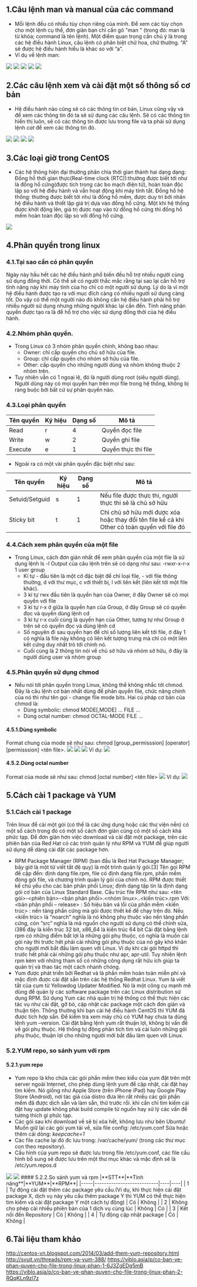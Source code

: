 ## 1.Câu lệnh man và manual của các command

- Mỗi lệnh đều có nhiều tùy chọn riêng của mình. Để xem các tùy chọn cho một lệnh cụ thể, đơn giản bạn chỉ cần gõ "man <command>" (trong đó: man là từ khóa; command là tên lệnh). Một điểm quan trọng cần chú ý là trong các hệ điều hành Linux, câu lệnh có phân biệt chữ hoa, chữ thường. “A” sẽ được hệ điều hành hiểu là khác so với “a”.
- Ví dụ về lệnh man:
<img src='https://i.imgur.com/mTj4J1R.png'> 
<img src='https://i.imgur.com/QBuo53N.png'> 
<img src='https://i.imgur.com/kwSbqKE.png'> 
<img src='https://i.imgur.com/lndHcM3.png'>
<img src='https://i.imgur.com/tsV1ZQJ.png'> 


## 2.Các câu lệnh xem và cài đặt một số thông số cơ bản

- Hệ điều hành nào cũng sẽ có các thông tin cơ bản, Linux cũng vậy và để xem các thông tin đó ta sẽ sử dụng các câu lệnh. Sẽ có các thông tin hiển thị luôn, sẽ có các thông tin được lưu trong file và ta phải sử dụng lệnh *cat* để xem các thông tin đó.

<img src='https://i.imgur.com/Wbolz7w.png'> 

<img src='https://i.imgur.com/h1Xwb1U.png'> 

<img src='https://i.imgur.com/lphIslW.png'>
<img src='https://i.imgur.com/auLNB8l.png'>

## 3.Các loại giờ trong CentOS
- Các hệ thông hiện đại thường phân chia thời gian thành hai dạng dạng:
Đồng hồ thời gian thực(Real-time clock (RTC)):thường được biết tới như là đồng hồ cứng(được tích trong các bo mạch điện tử), hoàn toàn độc lập so với hệ điều hành và vẫn hoạt động khi máy tính tắt.
Đồng hồ hệ thống: thường được biết tới như là đồng hồ mềm, được duy trì bởi nhân hệ điều hành và thiết lập giá trị dựa vào đồng hồ cứng. Một khi hệ thống được khởi động lên, giá trị được nạp vào từ đồng hồ cứng thì đồng hồ mềm hoàn toàn độc lập so với đồng hồ cứng.
<img src='https://i.imgur.com/fd3ZjJE.png'>

## 4.Phân quyền trong linux 
### 4.1.Tại sao cần có phân quyền
Ngày này hầu hết các hệ điều hành phổ biến đều hỗ trợ nhiều người cùng sử dụng đồng thời. Có thể sẽ có người thắc mắc rằng tại sao lại cần hỗ trợ tính năng này khi máy tính của họ chỉ có một người sử dụng. Lý do là vì một hệ điều hành được tạo ra với mục đích càng có nhiều người sử dụng càng tốt. Do vậy có thể một người nào đó không cần hệ điều hành phải hỗ trợ nhiều người sử dụng nhưng những người khác lại cần đến. Tính năng phân quyền được tạo ra là để hỗ trợ cho việc sử dụng đồng thời của hệ điều hành.
### 4.2.Nhóm phân quyền.
- Trong Linux có 3 nhóm phân quyền chính, không bao nhau:
	<ul>
	<li>Owner: chỉ cấp quyền cho chủ sở hữu của file.</li>
	<li>Group: chỉ cấp quyền cho nhóm sở hữu của file.</li>
	<li>Other: cấp quyền cho những người dùng và nhóm không thuộc 2 nhóm trên.</li>
	</ul>
- Tuy nhiên vẫn có 1 ngoại lệ, đó là người dùng root (siêu người dùng). Người dùng này có mọi quyền hạn trên mọi file trong hệ thống, không bị ràng buộc bởi bất cứ sự phân quyền nào.
### 4.3.Loại phân quyền
|**Tên quyền**|**Ký hiệu**|**Dạng số**|**Mô tả**|
|----------|-----|-----|-----------|
|Read|r|4|Quyền đọc file|
|Write|	w|2|Quyền ghi file|
|Execute|e|1|Quyền thực thi file|
- Ngoài ra có một vài phân quyền đặc biệt như sau:

|**Tên quyền**|**Ký hiệu**|**Dạng số**|**Mô tả**|
|---------|---------|-----------|----------------|
| Setuid/Setguid | s | 1 | Nếu file được thực thi, người thực thi sẽ là chủ sở hữu |
|Sticky bit|t|1|Chỉ chủ sở hữu mới được xóa hoặc thay đổi tên file kể cả khi Other có toàn quyền với file đó|
### 4.4.Cách xem phân quyền của một file 
- Trong Linux, cách đơn giản nhất để xem phân quyền của một file là sử dụng lệnh ls -l Output của câu lệnh trên sẽ có dạng như sau: -rwxr-x-r-x 1 user group
	<ul>
	<li>Kí tự - đầu tiên là một cờ đặc biệt để chỉ loại file, - với file thông thường, d với thư mục, c với thiết bị, l với liên kết (liên kết tới một file khác).</li>
	<li>3 kí tự rwx đầu tiên là quyền hạn của Owner, ở đây Owner sẽ có mọi quyền với file</li>
	<li>3 kí tự r-x ở giữa là quyền hạn của Group, ở đây Group sẽ có quyền đọc và quyền dùng lệnh cd</li>
	<li>3 kí tự r-x cuối cùng là quyền hạn của Other, tương tự như Group ở trên sẽ có quyền đọc và dùng lệnh cd</li>
	<li>Số nguyên đi sau quyền hạn để chỉ số lượng liên kết tới file, ở đây 1 có nghĩa là file này không có liên kết tượng trưng mà chỉ có một liên kết cứng duy nhất trỏ tới chính nó.</li>
	<li>Cuối cùng là 2 thông tin nói về chủ sở hữu và nhóm sở hữu, ở đây là người dùng user và nhóm group</li>
	</ul>
### 4.5.Phân quyền sử dụng chmod
- Nếu nói tới phân quyền trong Linux, không thể không nhắc tới chmod. Đây là câu lệnh cơ bản nhất dùng để phân quyền file, chức năng chính của nó thì như tên gọi - change file mode bits. Hai cú pháp cơ bản của chmod là:
	<ul>
	<li>Dùng symbolic: chmod MODE[,MODE] ... FILE ... </li>
	<li>Dùng octal number: chmod OCTAL-MODE FILE ... </li>
	</ul>
#### 4.5.1.Dùng symbolic
Format chung của mode sẽ như sau: chmod [group_permisssion] [operator] [permisssion] <tên file>.
<img src='https://i.imgur.com/zdyvRXY.png'>
<img src='https://i.imgur.com/bz1qRCP.png'>
<img src='https://i.imgur.com/EIhHdFG.png'>
Ví dụ:
<img src='https://i.imgur.com/qVPs7rR.png'>
#### 4.5.2.Dùng octal number
Format của mode sẽ như sau: chmod [octal number] <tên file>
<img src='https://i.imgur.com/5qUmA1i.png'>
Ví dụ: 
<img src='https://i.imgur.com/yqsOcUg.png'>

## 5.Cách cài 1 package và YUM
### 5.1.Cách cài 1 package 
Trên linux để cài một gói (có thể là các ứng dụng hoặc các thư viện nền) có một số cách trong đó có một số cách đơn giản cũng có một số cách khá phức tạp.
Để đơn giản hơn việc download và cài đặt một package, trên các phiên bản của Red Hat có các trình quản lý như RPM và YUM để giúp người sử dụng dễ dàng cài đặt các package hơn.
- RPM Package Manager (RPM) (ban đầu là Red Hat Package Manager; bây giờ là một từ viết tắt đệ quy) là một trình quản lý gói.[3] Tên gọi RPM đề cập đến: định dạng file.rpm, file có định dạng file.rpm, phần mềm đóng gói file, và chương trình quản lý gói của chính nó. RPM được thiết kế chủ yếu cho các bản phân phối Linux; định dạng tập tin là định dạng gói cơ bản của Linux Standard Base.
Cấu trúc file RPM như sau:
<tên gói>-<phiên bản>-<bản phân phối>.<nhóm linux>.<linux distro>.<kiến trúc>.rpm
Với:
<bản phân phối – release> : Số hiệu bản vá lỗi của phần mềm
<kiến trúc> : nền tảng phần cứng mà gói được thiết kế để chạy trên đó. Nếu <kiến trúc> là “noarch” nghĩa là nó không phụ thuộc vào nền tảng phần cứng, còn “src” nghĩa là mã nguồn cho người sử dụng có thể chỉnh sửa, i386 đây là kiến trúc 32 bit, x86_64 là kiến trúc 64 bit
Cài đặt bằng lệnh rpm có những điểm bất lợi là những gói phụ thuộc, có nghĩa là muốn cài gói này thì trước hêt phải cài những gói phụ thuộc của nó gây khó khăn cho người mới bắt đầu làm quen với Linux. Ví dụ khi cài gói httpd thì trước hết phải cài những gói phụ thuộc như apr, apr-util. Tuy nhiên lệnh rpm kèm với những tham số có những công dụng rất hữu ích giúp ta quản trị và thao tác một cách nhanh chóng.
- Yum được phát triển bởi Redhat và là phần mềm hoàn toàn miễn phí và mặc định được cài đặt sẵn trên các hệ thống Redhat Linux. Yum là viết tắt của cụm từ Yellowdog Updater Modified. Nó là một công cụ mạnh mẽ dùng để quản lý các software package trên các Linux distribution sử dụng RPM. Sử dụng Yum các nhà quản trị hệ thống có thể thực hiện các tác vụ như cài đặt, gỡ bỏ, cập nhật các package một cách đơn giản và thuận tiện.
Thông thường khi bạn cài hệ điều hành CentOS thì YUM đã được tích hợp sẵn. Để kiểm tra xem máy chủ có YUM hay chưa ta dùng lệnh yum –version.
Cài đặt bằng lệnh yum rất thuận lợi, không bị vấn đề về gói phụ thuộc. Hệ thống tự động phân tích tìm và cài luôn những gói phụ thuộc, thuận lợi cho những người mới bắt đầu làm quen với Linux.
### 5.2.YUM repo, so sánh yum với rpm
#### 5.2.1.yum repo 
- Yum repo là kho chứa các gói phần mềm theo kiểu của yum đặt trên một server ngoài Internet, cho phép dùng lệnh yum để cập nhật, cài đặt hay tìm kiếm. Nó giống như Apple Store (trên iPhone iPad) hay Google Play Store (Android), nơi tác giả của distro đưa lên rất nhiều các gói phần mềm đã được dịch sẵn và làm sẵn, thử trước rồi. khi cần chỉ tìm kiếm cài đặt hay update không phải build compile từ nguồn hay xử lý các vấn đề tương thích gì phức tạp. 
- Các gói sau khi download về sẽ bị xóa hết, không lưu như bên Ubuntu! Muốn giữ lại các gói yum tải về, sửa file config: /etc/yum.conf
Sửa hoặc thêm cái dòng: *keepcache=1​*
- Các file cache lại đó đc lưu trong: /var/cache/yum/ (trong các thư mục con theo repository).
- Cấu hình của yum repo sẽ được lưu trong file /etc/yum.conf, các file cấu hình bổ sung sẽ được lưu trên một thư mục khác và mặc định sẽ là /etc/yum.repos.d
<img src='https://i.imgur.com/fj9xc6M.png'>
<img src='https://i.imgur.com/tI5lcZg.png'>
#### 5.2.2.So sánh yum và rpm
|**STT**|**Tính năng**|**YUM**|**RPM**|
|-----|---------------------------|----|----|
| 1 | Tự động cài đặt thêm các package yêu cầu.(Ví dụ, khi thực hiện cài đặt package X, dịch vụ này yêu cầu thêm package Y thì YUM có thể thực hiện tìm kiếm và cài đặt package Y một cách tự động) | Có | Không |
| 2 | Không cho phép cài nhiều phiên bản của 1 dịch vụ cùng lúc | Không | Có |
| 3 | Kết nối đến Repository | Có | Không |
| 4 | Tự động cập nhật package | Có | Không |

## 6.Tài liệu tham khảo
http://centos-vn.blogspot.com/2014/03/add-them-yum-repository.html http://svuit.vn/threads/rpm-va-yum-388/
https://viblo.asia/p/co-ban-ve-phan-quyen-cho-file-trong-linux-phan-1-6J3ZgEDg5mB https://viblo.asia/p/co-ban-ve-phan-quyen-cho-file-trong-linux-phan-2-RQqKLn9zl7z
